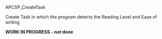 <h>APCSP_CreateTask</h>
<p>Create Task in which the program detects the Reading Level and Ease of writing</p>
<b>WORK IN PROGRESS - not done</b>
